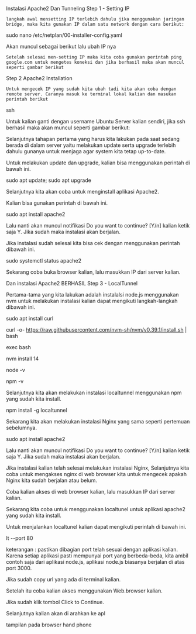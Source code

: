 Instalasi Apache2 Dan Tunneling
Step 1 - Setting IP

    langkah awal mensetting IP terlebih dahulu jika menggunakan jaringan bridge, maka kita gunakan IP dalam satu network dengan cara berikut:

sudo nano /etc/netplan/00-installer-config.yaml

Akan muncul sebagai berikut lalu ubah IP nya 

    Setelah selesai men-setting IP maka kita coba gunakan perintah ping google.com untuk mengetes koneksi dan jika berhasil maka akan muncul seperti gambar berikut

Step 2
Apache2 Installation

    Untuk mengecek IP yang sudah kita ubah tadi kita akan coba dengan remote server. Caranya masuk ke terminal lokal kalian dan masukan perintah berikut

ssh 

Untuk  kalian ganti dengan username Ubuntu Server kalian sendiri, jika ssh berhasil maka akan muncul seperti gambar berikut:

Selanjutnya tahapan pertama yang harus kita lakukan pada saat sedang berada di dalam server yaitu melakukan update serta upgrade terlebih dahulu gunanya untuk menjaga agar system kita tetap up-to-date.

Untuk melakukan update dan upgrade, kalian bisa menggunakan perintah di bawah ini.

sudo apt update; sudo apt upgrade

Selanjutnya kita akan coba untuk menginstall aplikasi Apache2.

Kalian bisa gunakan perintah di bawah ini.

sudo apt install apache2

Lalu nanti akan muncul notifikasi Do you want to continue? [Y/n] kalian ketik saja Y. Jika sudah maka instalasi akan berjalan.

Jika instalasi sudah selesai kita bisa cek dengan menggunakan perintah dibawah ini.

sudo systemctl status apache2

Sekarang coba buka browser kalian, lalu masukkan IP dari server kalian.

Dan instalasi Apache2 BERHASIL
Step 3 - LocalTunnel

Pertama-tama yang kita lakukan adalah instalalsi node.js menggunakan nvm untuk melakukan instalasi kalian dapat mengikuti langkah-langkah dibawah ini.

sudo apt install curl

curl -o- https://raw.githubusercontent.com/nvm-sh/nvm/v0.39.1/install.sh | bash

exec bash

nvm install 14

node -v

npm -v

Selanjutnya kita akan melakukan instalasi localtunnel menggunakan npm yang sudah kita install.

npm install -g localtunnel

Sekarang kita akan melakukan instalasi Nginx yang sama seperti pertemuan sebelumnya.

sudo apt install apache2

Lalu nanti akan muncul notifikasi Do you want to continue? [Y/n] kalian ketik saja Y. Jika sudah maka instalasi akan berjalan.

Jika instalasi kalian telah selesai melakukan instalasi Nginx, Selanjutnya kita coba untuk mengakses nginx di web browser kita untuk mengecek apakah Nginx kita sudah berjalan atau belum.

Coba kalian akses di web browser kalian, lalu masukkan IP dari server kalian.

Sekarang kita coba untuk menggunakan localtunel untuk aplikasi apache2 yang sudah kita install.

Untuk menjalankan localtunel kalian dapat mengikuti perintah di bawah ini.

lt --port 80

keterangan : pastikan dibagian port telah sesuai dengan aplikasi kalian. Karena setiap aplikasi pasti mempunyai port yang berbeda-beda, kita ambil contoh saja dari aplikasi node.js, aplikasi node.js biasanya berjalan di atas port 3000.

Jika sudah copy url yang ada di terminal kalian.

Setelah itu coba kalian akses menggunakan Web.browser kalian.

Jika sudah klik tombol Click to Continue.

Selanjutnya kalian akan di arahkan ke apl

tampilan pada browser hand phone
